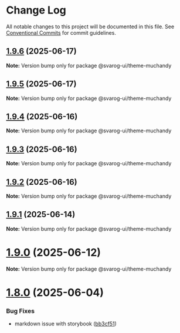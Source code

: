 # Change Log

All notable changes to this project will be documented in this file.
See [Conventional Commits](https://conventionalcommits.org) for commit guidelines.

## [1.9.6](https://github.com/baaaaaaaaasowenyaaaaaaamamabeatsebaaah/svarog/compare/@svarog-ui/theme-muchandy@1.9.5...@svarog-ui/theme-muchandy@1.9.6) (2025-06-17)

**Note:** Version bump only for package @svarog-ui/theme-muchandy

## [1.9.5](https://github.com/baaaaaaaaasowenyaaaaaaamamabeatsebaaah/svarog/compare/@svarog-ui/theme-muchandy@1.9.4...@svarog-ui/theme-muchandy@1.9.5) (2025-06-17)

**Note:** Version bump only for package @svarog-ui/theme-muchandy

## [1.9.4](https://github.com/baaaaaaaaasowenyaaaaaaamamabeatsebaaah/svarog/compare/@svarog-ui/theme-muchandy@1.9.3...@svarog-ui/theme-muchandy@1.9.4) (2025-06-16)

**Note:** Version bump only for package @svarog-ui/theme-muchandy

## [1.9.3](https://github.com/baaaaaaaaasowenyaaaaaaamamabeatsebaaah/svarog/compare/@svarog-ui/theme-muchandy@1.9.2...@svarog-ui/theme-muchandy@1.9.3) (2025-06-16)

**Note:** Version bump only for package @svarog-ui/theme-muchandy

## [1.9.2](https://github.com/baaaaaaaaasowenyaaaaaaamamabeatsebaaah/svarog/compare/@svarog-ui/theme-muchandy@1.9.1...@svarog-ui/theme-muchandy@1.9.2) (2025-06-16)

**Note:** Version bump only for package @svarog-ui/theme-muchandy

## [1.9.1](https://github.com/baaaaaaaaasowenyaaaaaaamamabeatsebaaah/svarog/compare/@svarog-ui/theme-muchandy@1.9.0...@svarog-ui/theme-muchandy@1.9.1) (2025-06-14)

**Note:** Version bump only for package @svarog-ui/theme-muchandy

# [1.9.0](https://github.com/baaaaaaaaasowenyaaaaaaamamabeatsebaaah/svarog/compare/@svarog-ui/theme-muchandy@1.8.0...@svarog-ui/theme-muchandy@1.9.0) (2025-06-12)

**Note:** Version bump only for package @svarog-ui/theme-muchandy

# [1.8.0](https://github.com/baaaaaaaaasowenyaaaaaaamamabeatsebaaah/svarog/compare/@svarog-ui/theme-muchandy@1.7.0...@svarog-ui/theme-muchandy@1.8.0) (2025-06-04)

### Bug Fixes

- markdown issue with storybook ([bb3cf51](https://github.com/baaaaaaaaasowenyaaaaaaamamabeatsebaaah/svarog/commit/bb3cf515b70d6c551832cbea7361e86e5e10260c))
